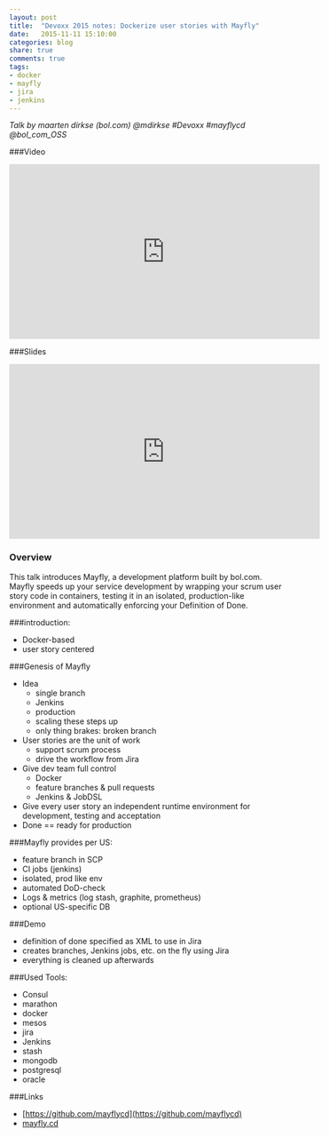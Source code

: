 ```yaml
---
layout: post
title:  "Devoxx 2015 notes: Dockerize user stories with Mayfly"
date:   2015-11-11 15:10:00
categories: blog
share: true
comments: true
tags:
- docker
- mayfly
- jira
- jenkins
---
```


*Talk by maarten dirkse (bol.com)
 @mdirkse #Devoxx #mayflycd
 @bol_com_OSS*

###Video
<iframe width="560" height="315" src="https://www.youtube.com/embed/cHU8yEV8FwQ" frameborder="0" allowfullscreen></iframe>

###Slides
<iframe width="560" height="315" src="http://mayflycd.github.io/mayfly-talks/2015-06-25_Mayfly---Dockerize-your-user-stories-indepth_bol.com/#/" frameborder="0" allowfullscreen></iframe>

### Overview
This talk introduces Mayfly, a development platform built by bol.com. Mayfly speeds up your service development by wrapping your scrum user story code in containers, testing it in an isolated, production-like environment and automatically enforcing your Definition of Done.

###introduction:
- Docker-based
- user story centered

###Genesis of Mayfly
- Idea
    - single branch
    - Jenkins
    - production
    - scaling these steps up
    - only thing brakes: broken branch
- User stories are the unit of work
    - support scrum process
    - drive the workflow from Jira
- Give dev team full control
    - Docker
    - feature branches & pull requests
    - Jenkins & JobDSL
- Give every user story an independent runtime environment for development, testing and acceptation
- Done == ready for production

###Mayfly provides per US:
- feature branch in SCP
- CI jobs (jenkins)
- isolated, prod like env
- automated DoD-check
- Logs & metrics (log stash, graphite, prometheus)
- optional US-specific DB

###Demo
- definition of done specified as XML to use in Jira
- creates branches, Jenkins jobs, etc. on the fly using Jira
- everything is cleaned up afterwards

###Used Tools:
- Consul
- marathon
- docker
- mesos
- jira
- Jenkins
- stash
- mongodb
- postgresql
- oracle

###Links
- [https://github.com/mayflycd](https://github.com/mayflycd)
- [mayfly.cd](mayfly.cd)

